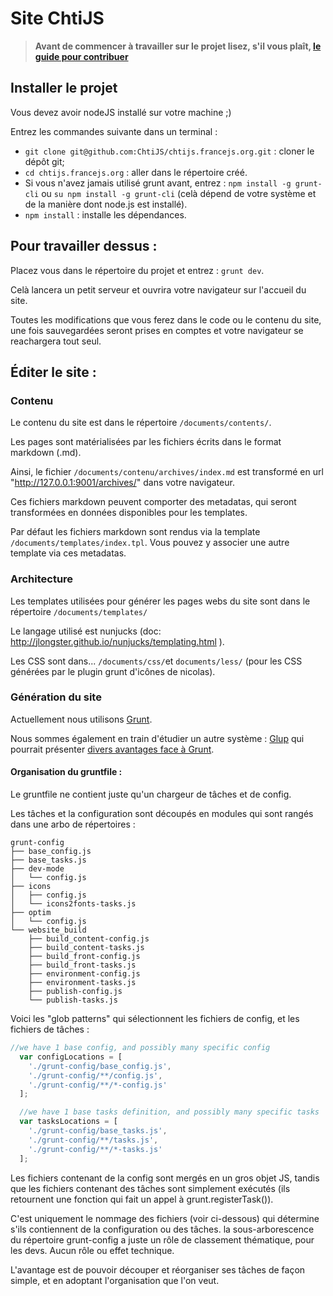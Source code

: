 # Site ChtiJS

> **Avant de commencer à travailler sur le projet lisez, s'il vous plaît, [le guide pour contribuer](CONTRIBUTING.md)**

## Installer le projet

Vous devez avoir nodeJS installé sur votre machine ;)

Entrez les commandes suivante dans un terminal :
- `git clone git@github.com:ChtiJS/chtijs.francejs.org.git` : cloner le dépôt git;
- `cd chtijs.francejs.org` : aller dans le répertoire créé.
- Si vous n'avez jamais utilisé grunt avant, entrez :
`npm install -g grunt-cli` ou `su npm install -g grunt-cli` (celà dépend de votre système et de la manière dont node.js est installé).
- `npm install` : installe les dépendances.

## Pour travailler dessus :

Placez vous dans le répertoire du projet et entrez : `grunt dev`.

Celà lancera un petit serveur et ouvrira votre navigateur sur l'accueil du site.

Toutes les modifications que vous ferez dans le code ou le contenu du site, une fois sauvegardées seront prises en comptes et votre navigateur se reachargera tout seul.

## Éditer le site :

### Contenu

Le contenu du site est dans le répertoire `/documents/contents/`.

Les pages sont matérialisées par les fichiers écrits dans le format markdown (.md).

Ainsi, le fichier `/documents/contenu/archives/index.md` est transformé en url "http://127.0.0.1:9001/archives/" dans votre navigateur.

Ces fichiers markdown peuvent comporter des metadatas, qui seront transformées en données disponibles pour les templates.

Par défaut les fichiers markdown sont rendus via la template `/documents/templates/index.tpl`. Vous pouvez y associer une autre template via ces metadatas.


### Architecture

Les templates utilisées pour générer les pages webs du site sont dans le répertoire `/documents/templates/`

Le langage utilisé est nunjucks (doc: http://jlongster.github.io/nunjucks/templating.html ).

Les CSS sont dans... `/documents/css/`et `documents/less/` (pour les CSS générées par le plugin grunt d'icônes de nicolas).

### Génération du site

Actuellement nous utilisons [Grunt](http://gruntjs.com/). 

Nous sommes également en train d'étudier un autre système : [Glup](http://gulpjs.com/) qui pourrait présenter [divers avantages face à Grunt](http://www.insertafter.com/articles-gulp_vs_grunt.html). 

#### Organisation du gruntfile :

Le gruntfile ne contient juste qu'un chargeur de tâches et de config.

Les tâches et la configuration sont découpés en modules qui sont rangés dans une arbo de répertoires :

```
grunt-config
├── base_config.js
├── base_tasks.js
├── dev-mode
│   └── config.js
├── icons
│   ├── config.js
│   └── icons2fonts-tasks.js
├── optim
│   └── config.js
└── website_build
    ├── build_content-config.js
    ├── build_content-tasks.js
    ├── build_front-config.js
    ├── build_front-tasks.js
    ├── environment-config.js
    ├── environment-tasks.js
    ├── publish-config.js
    └── publish-tasks.js
```

Voici les "glob patterns" qui sélectionnent les fichiers de config, et les fichiers de tâches :

```js
//we have 1 base config, and possibly many specific config
  var configLocations = [
    './grunt-config/base_config.js',
    './grunt-config/**/config.js',
    './grunt-config/**/*-config.js'
  ];

  //we have 1 base tasks definition, and possibly many specific tasks
  var tasksLocations = [
    './grunt-config/base_tasks.js',
    './grunt-config/**/tasks.js',
    './grunt-config/**/*-tasks.js'
  ];
```

Les fichiers contenant de la config sont mergés en un gros objet JS, tandis que les fichiers contenant des tâches sont simplement exécutés (ils retournent une fonction qui fait un appel à grunt.registerTask()).

C'est uniquement le nommage des fichiers (voir ci-dessous) qui détermine s'ils contiennent de la configuration ou des tâches.
la sous-arborescence du répertoire grunt-config a juste un rôle de classement thématique, pour les devs. Aucun rôle ou effet technique.

L'avantage est de pouvoir découper et réorganiser ses tâches de façon simple, et en adoptant l'organisation que l'on veut.
